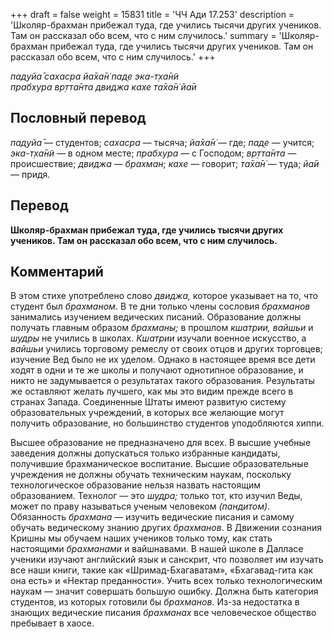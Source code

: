 +++
draft = false
weight = 15831
title = 'ЧЧ Ади 17.253'
description = 'Школяр-брахман прибежал туда, где учились тысячи других учеников. Там он рассказал обо всем, что с ним случилось.'
summary = 'Школяр-брахман прибежал туда, где учились тысячи других учеников. Там он рассказал обо всем, что с ним случилось.'
+++

_пад̣уйа̄ сахасра йа̄ха̄н̇ пад̣е эка-т̣ха̄н̃и  
прабхура вр̣тта̄нта двиджа кахе та̄ха̄н̇ йа̄и_

## Пословный перевод

_пад̣уйа̄_ — студентов; _сахасра_ — тысяча; _йа̄ха̄н̇_ — где; _пад̣е_ — учится; _эка_\-_т̣ха̄н̃и_ — в одном месте; _прабхура_ — с Господом; _вр̣тта̄нта_ — происшествие; _двиджа_ — _брахман_; _кахе_ — говорит; _та̄ха̄н̇_ — туда; _йа̄и_ — придя.

## Перевод

**Школяр-брахман прибежал туда, где учились тысячи других учеников. Там он рассказал обо всем, что с ним случилось.**

## Комментарий

В этом стихе употреблено слово _двиджа,_ которое указывает на то, что студент был _брахманом_. В те дни только члены сословия _брахманов_ занимались изучением ведических писаний. Образование должны получать главным образом _брахманы;_ в прошлом _кшатрии, вайшьи_ и _шудры_ не учились в школах. _Кшатрии_ изучали военное искусство, а _вайшьи_ учились торговому ремеслу от своих отцов и других торговцев; изучение Вед было не их уделом. Однако в настоящее время все дети ходят в одни и те же школы и получают однотипное образование, и никто не задумывается о результатах такого образования. Результаты же оставляют желать лучшего, как мы это видим прежде всего в странах Запада. Соединенные Штаты имеют развитую систему образовательных учреждений, в которых все желающие могут получить образование, но большинство студентов уподобляются хиппи.

Высшее образование не предназначено для всех. В высшие учебные заведения должны допускаться только избранные кандидаты, получившие брахманическое воспитание. Высшие образовательные учреждения не должны обучать техническим наукам, поскольку технологическое образование нельзя назвать настоящим образованием. Технолог — это _шудра;_ только тот, кто изучил Веды, может по праву называться ученым человеком _(пандитом)_. Обязанность _брахмана_ — изучить ведические писания и самому обучать ведическому знанию других _брахманов_. В Движении сознания Кришны мы обучаем наших учеников только тому, как стать настоящими _брахманами_ и вайшнавами. В нашей школе в Далласе ученики изучают английский язык и санскрит, что позволяет им изучать все наши книги, такие как «Шримад-Бхагаватам», «Бхагавад-гита как она есть» и «Нектар преданности». Учить всех только технологическим наукам — значит совершать большую ошибку. Должна быть категория студентов, из которых готовили бы _брахманов_. Из-за недостатка в знающих ведические писания _брахманах_ все человеческое общество пребывает в хаосе.
